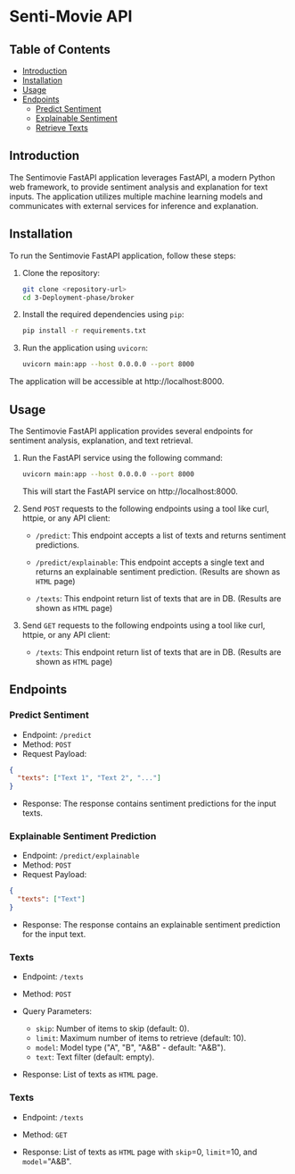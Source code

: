 # Senti-Movie API

## Table of Contents
* [Introduction](#Introduction)
* [Installation](#Installation)
* [Usage](#Usage)
* [Endpoints](#Endpoints)
    * [Predict Sentiment](#Predict)
    * [Explainable Sentiment](#explainable)
    * [Retrieve Texts](#texts-post)

## Introduction <a name="Introduction"></a>
The Sentimovie FastAPI application leverages FastAPI, a modern Python web framework, to provide sentiment analysis and explanation for text inputs. The application utilizes multiple machine learning models and communicates with external services for inference and explanation.

## Installation <a name="Installation"></a>
To run the Sentimovie FastAPI application, follow these steps:

1. Clone the repository:
    ```bash
    git clone <repository-url>
    cd 3-Deployment-phase/broker
    ```

2. Install the required dependencies using `pip`:
    ```bash
    pip install -r requirements.txt
    ```

3. Run the application using `uvicorn`:
    ```bash
    uvicorn main:app --host 0.0.0.0 --port 8000
    ```

The application will be accessible at http://localhost:8000.


## Usage <a name="Usage"></a>
The Sentimovie FastAPI application provides several endpoints for sentiment analysis, explanation, and text retrieval.

1. Run the FastAPI service using the following command:

    ```bash
    uvicorn main:app --host 0.0.0.0 --port 8000
    ```
    This will start the FastAPI service on http://localhost:8000.

2. Send `POST` requests to the following endpoints using a tool like curl, httpie, or any API client:

    * `/predict`: This endpoint accepts a list of texts and returns sentiment predictions.

    * `/predict/explainable`: This endpoint accepts a single text and returns an explainable sentiment prediction. (Results are shown as `HTML` page)

    * `/texts`: This endpoint return list of texts that are in DB. (Results are shown as `HTML` page)

3. Send `GET` requests to the following endpoints using a tool like curl, httpie, or any API client:
    * `/texts`: This endpoint return list of texts that are in DB. (Results are shown as `HTML` page)

## Endpoints <a name="#Endpoints"></a>
### Predict Sentiment <a name="#Predict"></a>
* Endpoint: `/predict`
* Method: `POST`
* Request Payload:

```json
{
  "texts": ["Text 1", "Text 2", "..."]
}
```
* Response: The response contains sentiment predictions for the input texts.

### Explainable Sentiment Prediction <a name="#explainable"></a>
* Endpoint: `/predict/explainable`
* Method: `POST`
* Request Payload:

```json
{
  "texts": ["Text"]
}
```
* Response: The response contains an explainable sentiment prediction for the input text.


### Texts <a name="#texts-post"></a>
* Endpoint: `/texts`
* Method: `POST`
* Query Parameters:
    * `skip`: Number of items to skip (default: 0).
    * `limit`: Maximum number of items to retrieve (default: 10).
    * `model`: Model type ("A", "B", "A&B" - default: "A&B").
    * `text`: Text filter (default: empty).


* Response: List of texts as `HTML` page.

### Texts <a name="#texts-get"></a>
* Endpoint: `/texts`
* Method: `GET`

* Response: List of texts as `HTML` page with `skip`=0, `limit`=10, and `model`=\"A&B\".